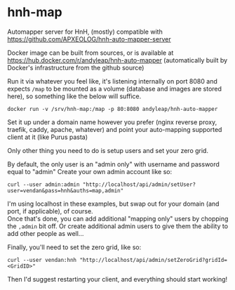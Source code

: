 # hnh-map

Automapper server for HnH, (mostly) compatible with https://github.com/APXEOLOG/hnh-auto-mapper-server

Docker image can be built from sources, or is available at https://hub.docker.com/r/andyleap/hnh-auto-mapper 
(automatically built by Docker's infrastructure from the github source)

Run it via whatever you feel like, it's listening internally on port 8080 and expects `/map` to be mounted as a volume 
(database and images are stored here), so something like the below will suffice.

    docker run -v /srv/hnh-map:/map -p 80:8080 andyleap/hnh-auto-mapper
  
Set it up under a domain name however you prefer (nginx reverse proxy, traefik, caddy, apache, whatever) and 
point your auto-mapping supported client at it (like Purus pasta)

Only other thing you need to do is setup users and set your zero grid.

By default, the only user is an "admin only" with username and password equal to "admin"
Create your own admin account like so:

    curl --user admin:admin "http://localhost/api/admin/setUser?user=vendan&pass=hnh&auths=map,admin"
    
I'm using localhost in these examples, but swap out for your domain (and port, if applicable), of course.  
Once that's done, you can add additional "mapping only" users by chopping the `,admin` bit off.
Or create additional admin users to give them the ability to add other people as well...

Finally, you'll need to set the zero grid, like so:

    curl --user vendan:hnh "http://localhost/api/admin/setZeroGrid?gridId=<GridID>"
    
Then I'd suggest restarting your client, and everything should start working!
